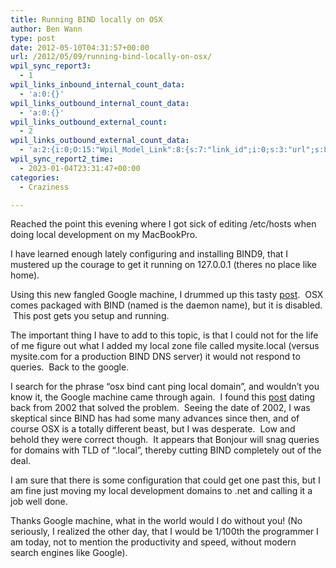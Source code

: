 ```yaml
---
title: Running BIND locally on OSX
author: Ben Wann
type: post
date: 2012-05-10T04:31:57+00:00
url: /2012/05/09/running-bind-locally-on-osx/
wpil_sync_report3:
  - 1
wpil_links_inbound_internal_count_data:
  - 'a:0:{}'
wpil_links_outbound_internal_count_data:
  - 'a:0:{}'
wpil_links_outbound_external_count:
  - 2
wpil_links_outbound_external_count_data:
  - 'a:2:{i:0;O:15:"Wpil_Model_Link":8:{s:7:"link_id";i:0;s:3:"url";s:82:"http://intridea.com/posts/using-bind-locally-on-os-x-for-easy-access-to-subdomains";s:4:"host";s:12:"intridea.com";s:8:"internal";b:0;s:4:"post";N;s:6:"anchor";s:4:"post";s:15:"added_by_plugin";b:0;s:8:"location";s:7:"content";}i:1;O:15:"Wpil_Model_Link":8:{s:7:"link_id";i:0;s:3:"url";s:65:"http://forums.bit-tech.net/showpost.php?p=1599299&amp;postcount=4";s:4:"host";s:19:"forums.bit-tech.net";s:8:"internal";b:0;s:4:"post";N;s:6:"anchor";s:4:"post";s:15:"added_by_plugin";b:0;s:8:"location";s:7:"content";}}'
wpil_sync_report2_time:
  - 2023-01-04T23:31:47+00:00
categories:
  - Craziness

---
```

Reached the point this evening where I got sick of editing /etc/hosts when doing local development on my MacBookPro.

I have learned enough lately configuring and installing BIND9, that I mustered up the courage to get it running on 127.0.0.1 (theres no place like home).

Using this new fangled Google machine, I drummed up this tasty [post][1].  OSX comes packaged with BIND (named is the daemon name), but it is disabled.  This post gets you setup and running.

The important thing I have to add to this topic, is that I could not for the life of me figure out what I added my local zone file called mysite.local (versus mysite.com for a production BIND DNS server) it would not respond to queries.  Back to the google.

I search for the phrase &#8220;osx bind cant ping local domain&#8221;, and wouldn&#8217;t you know it, the Google machine came through again.  I found this [post][2] dating back from 2002 that solved the problem.  Seeing the date of 2002, I was skeptical since BIND has had some many advances since then, and of course OSX is a totally different beast, but I was desperate.  Low and behold they were correct though.  It appears that Bonjour will snag queries for domains with TLD of &#8220;.local&#8221;, thereby cutting BIND completely out of the deal.

I am sure that there is some configuration that could get one past this, but I am fine just moving my local development domains to .net and calling it a job well done.

Thanks Google machine, what in the world would I do without you! (No seriously, I realized the other day, that I would be 1/100th the programmer I am today, not to mention the productivity and speed, without modern search engines like Google).

 [1]: http://intridea.com/posts/using-bind-locally-on-os-x-for-easy-access-to-subdomains
 [2]: http://forums.bit-tech.net/showpost.php?p=1599299&postcount=4